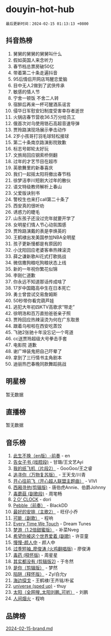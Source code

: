 # douyin-hot-hub

`最后更新时间：2024-02-15 01:13:13 +0800`

## 抖音热榜

1. 舅舅的舅舅的舅舅叫什么
1. 假如英国人来念听力
1. 春节档总票房破50亿
1. 带着第二十条走遍抖音
1. 95后情侣开网店骂醒恋爱脑
1. 目中无人2做到了武侠传承
1. 敏感的情人节
1. 宁舍一顿饭 不舍二人转
1. 宿醉后再来一杯可醒酒系谣言
1. 侵华日军慰安妇制度受害幸存者逝世
1. 火锅店春节营收36.5万分给员工
1. 俄首次对乌使用锆石高超音速导弹
1. 贾玲路演现场展示拳击动作
1. 2岁小孩哥打羽毛球轻松接球
1. 第二十条南京路演影院致歉
1. 标志号邮轮太好玩
1. 文旅局回应钢索桥侧翻
1. 过年的才艺节目在超市
1. 英歌舞里的新春喜庆
1. 我们一起摇太阳将撤出春节档
1. 徐梦洁李川短剧大过年的散伙
1. 语文特级教师解析上春山
1. 父爱版诀别书
1. 警校生也来打call第二十条了
1. 西安真的很听劝
1. 诱惑力的睫毛
1. 山东孩子还没过完年就要开学了
1. 女明星们情人节心动氛围感
1. 贾玲路演戴的表是李焕英的
1. 王鹤棣出发美国参加NBA全明星
1. 孩子更新慢都是有原因的
1. 小沈阳回应老婆客串热辣滚烫
1. 薛之谦新歌AI花式打歌挑战
1. 微信撒狗粮吃狗粮状态上线
1. 新的一年祝你繁花似锦
1. 李刚仁道歉
1. 你永远不知道那话传成啥了
1. 17岁中国籍高中生在日本死亡
1. 勇士曾尝试交易詹姆斯
1. 50秒带你看完葫芦娃
1. 逃犯大年初四KTV高歌求“带走”
1. 徐明浩和百万直拍爸爸亲子照
1. 贾玲回应热辣滚烫为何在广东取景
1. 跟着乌啦啦在西安吃蒸饺
1. 飞驰2张驰十年没忘记一个弯道
1. cc送贾玲超级大号拳击手套
1. 电影院 道歉
1. 谢广坤装鬼把自己吓晕了
1. 拿到了三行情书主角剧本
1. 迪丽热巴春晚同款舞蹈挑战

## 明星榜

暂无数据

## 直播榜

暂无数据

## 音乐榜

1. [此生不换（en版）-前奏](https://sf5-hl-cdn-tos.douyinstatic.com/obj/tos-cn-ve-2774/oMDvUGwhKrKYDEqXiMYEwxZqBWIJFA92CiLAO) - en
1. [告女子书 (戏腔段)](https://sf5-hl-cdn-tos.douyinstatic.com/obj/tos-cn-ve-2774/osCCzFxWgstBDi92ZfBB4ht7gQENBmQMAl0eI6) - 甘璐/王文艺Ayi
1. [我的纸飞机（片段2）](https://sf3-cdn-tos.douyinstatic.com/obj/tos-cn-ve-2774/oM2ZrKcg2CD5AeRB2gkeXOFB1IxAGJdZPazYHf) - GooGoo/王之睿
1. [追寻你（万物复苏版）](https://sf5-hl-cdn-tos.douyinstatic.com/obj/tos-cn-ve-2774/oYeAZJsbjIDit9APmBg8u6uDUQnHmoCf3gbo74) - 王天戈/川青
1. [开心往前飞（开心超人联盟主题曲）](https://sf5-hl-cdn-tos.douyinstatic.com/obj/tos-cn-ve-2774/9d8fb7c82cf1421fb93a9fe925275e0a) - VIVI
1. [西厢寻他(剪辑版)](https://sf5-hl-cdn-tos.douyinstatic.com/obj/tos-cn-ve-2774/oUsAVfAQKlRNxEv5qxvIB8o5qmIWUcXbzJKJhw) - 唐伯虎Annie、伯爵Johnny
1. [毒蘑菇 (副歌段)](https://sf6-cdn-tos.douyinstatic.com/obj/tos-cn-ve-2774/ocDEUsfdLjxnlFXtfogBCiQCEqYB7QZgZ8VViM) - 周笔畅
1. [2 O' CLOCK](https://sf6-cdn-tos.douyinstatic.com/obj/tos-cn-ve-2774/oIUBICeqlYQHTigCBOnCMlwBZJkgiBjt1oDfbg) - dori
1. [Pebble（前奏）](https://sf3-cdn-tos.douyinstatic.com/obj/tos-cn-ve-2774/5e6913036e674b34b92df6abd1361f00) - BlackDD
1. [最好的安排（主歌2）](https://sf5-hl-cdn-tos.douyinstatic.com/obj/tos-cn-ve-2774/oMMZX1DuHpMwgoDztBmZswgQnbCeeANZxBHkFY) - 旺仔小乔
1. [可能（副歌）](https://sf5-hl-cdn-tos.douyinstatic.com/obj/tos-cn-ve-2774/cde1731888894259b333569393c2fb51) - 程响
1. [Every Time We Touch](https://sf5-hl-cdn-tos.douyinstatic.com/obj/tos-cn-ve-2774/ogN6lUKQeBBfEVhIOMikG1CcJjugxk1tztZyhP) - Dream Tunes
1. [梦游（1.2倍甜蜜版）](https://sf5-hl-cdn-tos.douyinstatic.com/obj/tos-cn-ve-2774/o4gyAUm8hwufoEABmwVIiQtHsFuGzAEEWtNMzo) - 补菜Nveg
1. [希望你被这个世界爱着 (副歌)](https://sf5-hl-cdn-tos.douyinstatic.com/obj/tos-cn-ve-2774/oUHCmWQfZlE3QQBKBeD8rCFLpJzPgCpImhsxMt) - 许亚童
1. [慢慢-颜人中](https://sf5-hl-cdn-tos.douyinstatic.com/obj/tos-cn-ve-2774/ocjHNfBXdBxQNC8ZGAeoLMFTUgtBg8bkExunDC) - 颜人中
1. [过季短袖_廖俊涛 (火鸡翻唱版)](https://sf3-cdn-tos.douyinstatic.com/obj/tos-cn-ve-2774/ogQVJl0tRBKxQgZji7YClFEBrVDeHpPTWfCZbQ) - 廖俊涛
1. [毒药 (释怀版)](https://sf5-hl-cdn-tos.douyinstatic.com/obj/tos-cn-ve-2774/oYILMEAzspdZBIzy4frJNB8ZHPHWAhiwowd4Ad) - 周星星
1. [其实都没有 (剪辑版2)](https://sf5-hl-cdn-tos.douyinstatic.com/obj/tos-cn-ve-2774/oEBNQenHZtBhxYjGgUDQk0BCHTigQafgFlbQ7k) - 于冬然
1. [是你（剪辑版）](https://sf6-cdn-tos.douyinstatic.com/obj/tos-cn-ve-2774/46019dae783c4c969944217fe1cfafc4) - 梦然
1. [陷阱（释怀版）](https://sf5-hl-cdn-tos.douyinstatic.com/obj/tos-cn-ve-2774/oE8C21LeZrzKLDFfQYgMzx4GAIHageG5IzayY7) - Zy/白允y
1. [海边探戈](https://sf5-hl-cdn-tos.douyinstatic.com/obj/tos-cn-ve-2774/os9gE0VQCGqt6VQkZDyBBYvfSDY0QFe3vVmubn) - 王鹤棣/王齐铭/朴鲨
1. [universe (sped up)](https://sf5-hl-cdn-tos.douyinstatic.com/obj/tos-cn-ve-2774/oIQnurQLDCsdYeegkM4CKuVb23MZBXtX6QB8bv) - thuy
1. [太阳（全网搜_太阳刘鹏_可听）](https://sf5-hl-cdn-tos.douyinstatic.com/obj/tos-cn-ve-2774/ogWbyIQnlBFImVbeDocRdCIYtBHlbJXgfZMvgz) - 刘鹏
1. [人间烟火](https://sf3-cdn-tos.douyinstatic.com/obj/tos-cn-ve-2774/947983139f35446684610238bba8e7a9) - 程响

## 品牌榜

[2024-02-15-brand.md](2024-02-15-brand.md)
